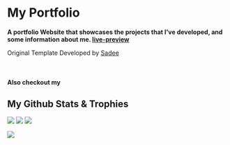 
# My Portfolio

**A portfolio Website that showcases the projects that I've developed, and some information about me. [live-preview](https://ahmedawwan.github.io/portfolio/)**

Original Template Developed by [Sadee](https://github.com/codewithsadee)


<br>


#### Also checkout my
## My Github Stats & Trophies

    
    
![](https://github-readme-stats.vercel.app/api?username=ahmedawwan&theme=radical&hide_border=false&include_all_commits=true&count_private=true)
![](https://github-readme-streak-stats.herokuapp.com/?user=ahmedawwan&theme=radical&hide_border=false&include_all_commits=true&count_private=true)
![](https://github-readme-stats.vercel.app/api/top-langs/?username=ahmedawwan&theme=radical&hide_border=false&include_all_commits=true&count_private=true&layout=compact)



![](https://github-profile-trophy.vercel.app/?username=ahmedawwan&theme=radical&include_all_commits=true&count_private=true&no-frame=false&no-bg=false&margin-w=6&column=7)

